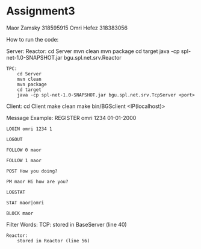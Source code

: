 # Assignment3
Maor Zamsky 318595915
Omri Hefez 318383056

How to run the code:

Server:
    Reactor:
        cd Server
        mvn clean
        mvn package
        cd target
        java -cp spl-net-1.0-SNAPSHOT.jar bgu.spl.net.srv.Reactor <numOfThreads> <port>

    TPC:
        cd Server
        mvn clean
        mvn package
        cd target
        java -cp spl-net-1.0-SNAPSHOT.jar bgu.spl.net.srv.TcpServer <port>

Client:
    cd Client
    make clean
    make
    bin/BGSclient <IP(localhost)> <port>


Message Example:
    REGISTER omri 1234 01-01-2000

    LOGIN omri 1234 1

    LOGOUT

    FOLLOW 0 maor

    FOLLOW 1 maor

    POST How you doing?

    PM maor Hi how are you?

    LOGSTAT

    STAT maor|omri

    BLOCK maor

Filter Words:
    TCP:
        stored in BaseServer (line 40)

    Reactor:
        stored in Reactor (line 56)